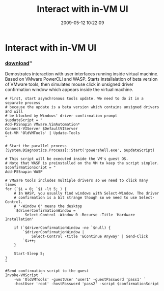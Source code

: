 ﻿---
pid:            1094
parent:         0
children:       
poster:         Andrey Anastasov
title:          Interact with in-VM UI
date:           2009-05-12 10:22:09
format:         posh
---

# Interact with in-VM UI

### [download](1094.ps1)"

Demostrates interaction with user interfaces running inside virtual machine. Based on VMware PowerCLI and WASP. Starts installalation of beta version of VMware tools, then simulates mouse click in unsigned driver confirmation window which appears inside the virtual machine.

```posh
# First, start asynchronous tools update. We need to do it in a separate process
# because the update is a beta version which contains unsigned drivers and will
# be blocked by Windows' driver confirmation prompt
$updateScript = "
Add-PSSnapin VMware.VimAutomation*
Connect-VIServer $DefaultVIServer
Get-VM 'OldVMTools' | Update-Tools
"

# Start the parallel process
[System.Diagnostics.Process]::Start('powershell.exe', $updateScript)

# This script will be executed inside the VM's guest OS.
# Note that WASP is preinstalled on the VM to keep the script simpler.
$confirmationScript = "
Add-PSSnapin WASP

# VMware tools includes multiple drivers so we need to click many times
for (`$i = 0; `$i -lt 5; ) {
	# In WASP, you usually find windows with Select-Window. The driver
	# confirmation is a bit strange though so we need to use Select-Control.
	# '-Window 0' means the desktop
	`$driverConfirmationWindow = `
         Select-Control -Window 0 -Recurse -Title 'Hardware Installation'
	
	if (`$driverConfirmationWindow -ne `$null) {
		`$driverConfirmationWindow |
		    Select-Control -title '&Continue Anyway' | Send-Click
		`$i++;
	}
	
	Start-Sleep 5;
}
"

#Send confirmation script to the guest
Invoke-VMScript `
    -vm 'OldVMTools' -guestUser 'user1' -guestPassword 'pass1' `
    -hostUser 'root' -hostPassword 'pass2' -script $confirmationScript

```
